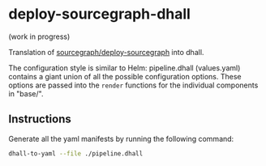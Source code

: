 # deploy-sourcegraph-dhall

(work in progress)

Translation of [sourcegraph/deploy-sourcegraph](https://github.com/sourcegraph/deploy-sourcegraph) into dhall.

The configuration style is similar to Helm: pipeline.dhall (values.yaml) contains a giant union of all the possible configuration options. These options are passed into the `render` functions for the individual components in "base/".

## Instructions

Generate all the yaml manifests by running the following command:

```bash
dhall-to-yaml --file ./pipeline.dhall
```
